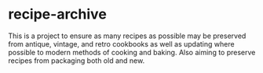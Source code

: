 # recipe-archive
This is a project to ensure as many recipes as possible may be preserved from antique, vintage, and retro cookbooks as well as updating where possible to modern methods of cooking and baking. Also aiming to preserve recipes from packaging both old and new.
